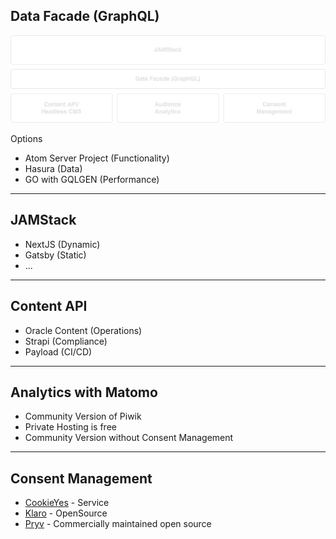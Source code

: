 ## Data Facade (GraphQL)

![BaseArchitecture](content/img/base_architecture.drawio.png)

Options
- Atom Server Project (Functionality)
- Hasura (Data)
- GO with GQLGEN (Performance)

---
## JAMStack

- NextJS (Dynamic)
- Gatsby (Static)
- ...

---

## Content API

- Oracle Content (Operations)
- Strapi (Compliance)
- Payload (CI/CD)

---

## Analytics with Matomo

- Community Version of Piwik
- Private Hosting is free
- Community Version without Consent Management

---

## Consent Management

- [CookieYes](https://www.cookieyes.com/) - Service
- [Klaro](https://github.com/kiprotect/klaro) - OpenSource
- [Pryv](https://github.com/pryv/open-pryv.io) - Commercially maintained open source
